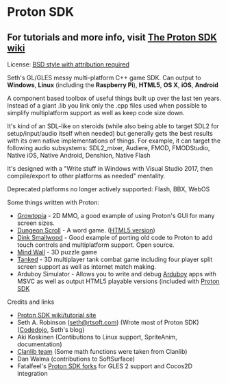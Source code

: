 # Proton SDK

## For tutorials and more info, visit [The Proton SDK wiki](https://www.protonsdk.com)

License: [BSD style with attribution required](https://github.com/SethRobinson/proton/blob/master/license.txt)

Seth's GL/GLES messy multi-platform C++ game SDK.  Can output to **Windows**, **Linux** (including the **Raspberry Pi**), **HTML5**, **OS X**,  **iOS**, **Android**

A component based toolbox of useful things built up over the last ten years.  Instead of a giant .lib you link only the .cpp files used when possible to simplify multiplatform support as well as keep code size down.



It's kind of an SDL-like on steroids (while also being able to target SDL2 for setup/input/audio itself when needed) but generally gets the best results with its own native implementations of things. For example, it can target the following audio subsystems: SDL2_mixer, Audiere, FMOD, FMODStudio, Native iOS, Native Android, Denshion, Native Flash

It's designed with a "Write stuff in Windows with Visual Studio 2017, then compile/export to other platforms as needed" mentality.

Deprecated platforms no longer actively supported:  Flash, BBX, WebOS

Some things written with Proton:

* [Growtopia](https://www.growtopiagame.com) - 2D MMO, a good example of using Proton's GUI for many screen sizes.
* [Dungeon Scroll](https://www.rtsoft.com/pages/dscroll_mobile.php) - A word game.  ([HTML5 version](https://www.dungeonscroll.com))
* [Dink Smallwood](https://www.rtsoft.com/pages/dink.php) - Good example of porting old code to Proton to add touch controls and multiplatform support. Open source.
* [Mind Wall](https://www.codedojo.com/?p=138) - 3D puzzle game
* [Tanked](https://www.rtsoft.com/pages/tanked.php) - 3D multiplayer tank combat game including four player split screen support as well as internet match making.
* Arduboy Simulator - Allows you to write and debug [Arduboy](arduboy.com) apps with MSVC as well as output HTML5 playable versions (included with [Proton SDK](https://www.arduboy.com)

Credits and links
- [Proton SDK wiki/tutorial site](https://www.protonsdk.com)
- Seth A. Robinson (seth@rtsoft.com) (Wrote most of Proton SDK) ([Codedojo](https://www.codedojo.com), Seth's blog)
- Aki Koskinen (Contibutions to Linux support, SpriteAnim, documentation)
- [Clanlib team](https://github.com/sphair/ClanLib/blob/master/CREDITS) (Some math functions were taken from Clanlib)
- Dan Walma (contributions to SoftSurface)
- Fatalfeel's [Proton SDK forks](https://github.com/fatalfeel) for GLES 2 support and Cocos2D integration
